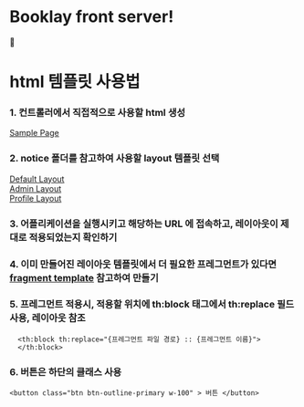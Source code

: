 # Booklay front server!
🤩


# html 템플릿 사용법

### 1. 컨트롤러에서 직접적으로 사용할 html 생성
[Sample Page](src/main/resources/templates/samplePage.html)

### 2. notice 폴더를 참고하여 사용할 layout 템플릿 선택
[Default Layout](src/main/resources/templates/thymeleaf/layout/default.html) </br>
[Admin Layout](src/main/resources/templates/thymeleaf/layout/admin.html) </br>
[Profile Layout](src/main/resources/templates/thymeleaf/layout/profile.html)

### 3. 어플리케이션을 실행시키고 해당하는 URL 에 접속하고, 레이아웃이 제대로 적용되었는지 확인하기

### 4. 이미 만들어진 레이아웃 템플릿에서 더 필요한 프레그먼트가 있다면 [fragment template](src/main/resources/notice/fragment/defaultFragmentsTemplate.html) 참고하여 만들기

### 5. 프레그먼트 적용시, 적용할 위치에 th:block 태그에서 th:replace 필드 사용, 레이아웃 참조

      <th:block th:replace="{프레그먼트 파일 경로} :: {프레그먼트 이름}">
      </th:block>

### 6. 버튼은 하단의 클래스 사용
    <button class="btn btn-outline-primary w-100" > 버튼 </button>
